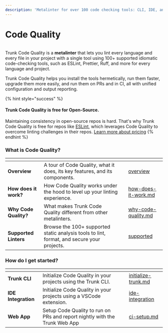 ```yaml
---
description: 'Metalinter for over 100 code checking tools: CLI, IDE, and on the web.'
---
```


# Code Quality

<figure><img src="../.gitbook/assets/check.png" alt=""><figcaption></figcaption></figure>

Trunk Code Quality is a **metalinter** that lets you lint every language and every file in your project with a single tool using 100+ supported idiomatic code-checking tools, such as ESLint, Prettier, Ruff, and more for every language and project.&#x20;

Trunk Code Quality helps you install the tools hermetically, run them faster, upgrade them more easily, and run them on PRs and in CI, all with unified configuration and output reporting.&#x20;

{% hint style="success" %}
#### Trunk Code Quality is free for Open-Source.

Maintaining consistency in open-source repos is hard. That's why Trunk Code Quality is free for repos like [ESLint](https://github.com/eslint/eslint), which leverages Code Quality to overcome linting challenges in their repos. [Learn more about pricing](https://trunk.io/pricing)
{% endhint %}

### What is Code Quality?

<table data-card-size="large" data-view="cards"><thead><tr><th></th><th></th><th data-hidden></th><th data-hidden data-card-target data-type="content-ref"></th></tr></thead><tbody><tr><td><strong>Overview</strong></td><td>A tour of Code Quality, what it does, its key features, and its components.</td><td></td><td><a href="overview/">overview</a></td></tr><tr><td><strong>How does it work?</strong></td><td>How Code Quality works under the hood to level up your linting experience.</td><td></td><td><a href="overview/how-does-it-work.md">how-does-it-work.md</a></td></tr><tr><td><strong>Why Code Quality?</strong></td><td>What makes Trunk Code Quality different from other metalinters.</td><td></td><td><a href="overview/why-code-quality.md">why-code-quality.md</a></td></tr><tr><td><strong>Supported Linters</strong></td><td>Browse the 100+ supported static analysis tools to lint, format, and secure your projects.</td><td></td><td><a href="linters/supported/">supported</a></td></tr></tbody></table>

### How do I get started?

<table data-view="cards"><thead><tr><th></th><th></th><th></th><th data-hidden data-card-target data-type="content-ref"></th></tr></thead><tbody><tr><td><strong>Trunk CLI</strong></td><td>Initialize Code Quality in your projects using the Trunk CLI.</td><td></td><td><a href="setup-and-installation/initialize-trunk.md">initialize-trunk.md</a></td></tr><tr><td><strong>IDE Integration</strong></td><td>Initialize Code Quality in your projects using a VSCode extension.</td><td></td><td><a href="ide-integration/">ide-integration</a></td></tr><tr><td><strong>Web App</strong></td><td>Setup Code Quality to run on PRs and report nightly with the Trunk Web App</td><td></td><td><a href="ci-setup.md">ci-setup.md</a></td></tr></tbody></table>
